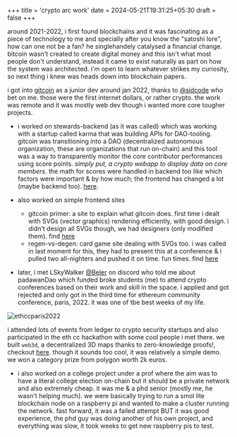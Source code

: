 +++
title = 'crypto arc work'
date = 2024-05-21T19:31:25+05:30
draft = false
+++

around 2021-2022, i first found blockchains and it was fascinating as a piece of technology to me and specially after you know the "satoshi lore", how can one not be a fan? he singlehandely catalysed a financial change. bitcoin wasn't created to create digital money and this isn't what most people don't understand, instead it came to exist naturally as part on how the system was architected. i'm open to learn whatever strikes my curiosity, so next thing i knew was heads down into blockchain papers.

i got into [gitcoin](https://gitcoin.co) as a junior dev around jan 2022, thanks to [@sidcode](https://x.com/sidcode_) who bet on me. those were the first internet dollars, or rather crypto. the work was remote and it was mostly web dev though i wanted more core tougher projects.

- i worked on stewards-backend (as it was called) which was working with a startup called karma that was building APIs for DAO-tooling. gitcoin was transitioning into a DAO (decentralized autonomous organization, these are organizations that run on-chain) and this tool was a way to transparently monitor the core contributor performances using score points. *simply put, a crypto webapp to display data on core members*. the math for scores were handled in backend too like which factors were important & by how much; the frontend has changed a lot (maybe backend too). [here](https://delegate.gitcoin.co).

- also worked on simple frontend sites 
    - gitcoin primer: a site to explain what gitcoin does. first time i dealt with SVGs (vector graphics) rendering efficiently, with good design. i didn't design all SVGs though, we had designers (only modified them). find [here](https://github.com/sujantkumarkv/primer-gitcoindao)
    - regen-vs-degen: card game site dealing with SVGs too. i was called in last moment for this, they had to present this at a conference & i pulled two all-nighters and pushed it on time. fun times. find [here](https://github.com/sujantkumarkv/regen-vs-degen)

- later, i met LSkyWalker [@Beler](https://x.com/Beler) on discord who told me about padawanDao which funded broke students (me) to attend crypto conferences based on their work and skill in the space. i applied and got rejected and only got in the third time for ethereum community conference, paris, 2022. it was one of tbe best weeks of my life. 

![ethccparis2022](/assets/cryptoarc/ethccparis.webp)

i attended lots of events from ledger to crypto security startups and also participated in the eth cc hackathon with some cool people i met there. we built `web3d`, a decentralized 3D maps thanks to zero-knowledge proofs!, checkout [here](https://devpost.com/software/web3d). though it sounds too cool, it was relatively a simple demo. we won a category prize from polygon worth 2k euros.

- i also worked on a college project under a prof where the aim was to have a literal college election on-chain but it should be a private network and also extremely cheap. it was me & a phd senior (mostly me, he wasn't helping much). we were basically trying to run a smol lite blockchain node on a raspberry pi and wanted to make a cluster running the network. fast forward, it was a failed attempt BUT it was good experience, the phd guy was doing another of his own project, and everything was slow, it took weeks to get new raspberry pis to test.
